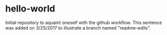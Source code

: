 # hello-world
Initial repository to aquaint oneself with the github workflow.
This sentence was added on 3/25/2017 to illustrate a branch named "readme-edits".
